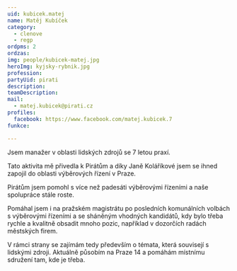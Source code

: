 ```yaml
---
uid: kubicek.matej
name: Matěj Kubíček
category:
  - clenove
  - regp
ordpms: 2
ordzas: 
img: people/kubicek-matej.jpg
heroImg: kyjsky-rybnik.jpg
profession: 
partyUid: pirati
description: 
teamDescription:
mail:
  - matej.kubicek@pirati.cz
profiles:
  facebook: https://www.facebook.com/matej.kubicek.7
funkce:

---
```


Jsem manažer v oblasti lidských zdrojů se 7 letou praxí.

Tato aktivita mě přivedla k Pirátům a díky Janě Koláříkové jsem se ihned zapojil do oblasti výběrových řízení v Praze.

Pirátům jsem pomohl s více než padesáti výběrovými řízeními a naše spolupráce stále roste.

Pomáhal jsem i na pražském magistrátu po posledních komunálních volbách s výběrovými řízeními a se sháněným vhodných kandidátů, kdy bylo třeba rychle a kvalitně obsadit mnoho pozic, například v dozorčích radách městských firem.

V rámci strany se zajímám tedy především o témata, která souvisejí s lidskými zdroji. Aktuálně působím na Praze 14 a pomáhám místnímu sdružení tam, kde je třeba. 
